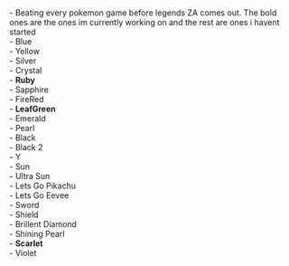 ###

<p align="left">- Beating every pokemon game before legends ZA comes out. The bold ones are the ones im currently working on and the rest are ones i havent started<br>
- Blue<br>
-  Yellow<br>
-    Silver<br>
- Crystal<br>
-  <b>Ruby</b><br>
-   Sapphire<br>
-    FireRed<br>
- <b>LeafGreen</b><br>
-  Emerald<br>
-   Pearl<br>
-   Black<br>
-   Black 2<br>
-    Y<br>
-   Sun<br>
-    Ultra Sun<br>
-  Lets Go Pikachu<br>
-  Lets Go Eevee<br>
-   Sword<br>
-    Shield<br>
- Brillent Diamond<br>
-  Shining Pearl<br>
-    <b>Scarlet</b><br>
-    Violet<br>
</p>

###
